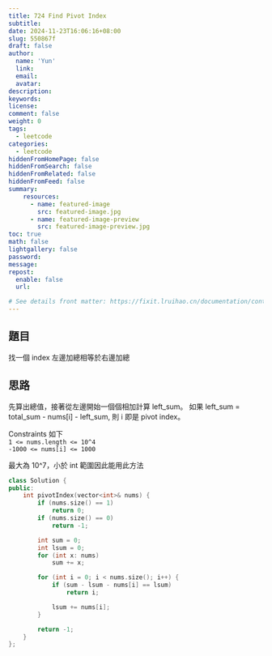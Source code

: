 ```yaml
---
title: 724 Find Pivot Index
subtitle:
date: 2024-11-23T16:06:16+08:00
slug: 550867f
draft: false
author:
  name: 'Yun'
  link:
  email:
  avatar:
description:
keywords:
license:
comment: false
weight: 0
tags:
  - leetcode
categories:
  - leetcode
hiddenFromHomePage: false
hiddenFromSearch: false
hiddenFromRelated: false
hiddenFromFeed: false
summary:
    resources:
      - name: featured-image
        src: featured-image.jpg
      - name: featured-image-preview
        src: featured-image-preview.jpg
toc: true
math: false
lightgallery: false
password:
message:
repost:
  enable: false 
  url:

# See details front matter: https://fixit.lruihao.cn/documentation/content-management/introduction/#front-matter
---
```


<!--more-->

## 題目
找一個 index 左邊加總相等於右邊加總

## 思路
先算出總值，接著從左邊開始一個個相加計算 left_sum。
如果 left_sum = total_sum - nums[i] - left_sum, 則 i 即是 pivot index。

Constraints 如下  
`1 <= nums.length <= 10^4`  
`-1000 <= nums[i] <= 1000`

最大為 10^7，小於 int 範圍因此能用此方法

```cpp
class Solution {
public:
    int pivotIndex(vector<int>& nums) {
        if (nums.size() == 1)
            return 0;
        if (nums.size() == 0)
            return -1;

        int sum = 0;
        int lsum = 0;
        for (int x: nums)
            sum += x;

        for (int i = 0; i < nums.size(); i++) {
            if (sum - lsum - nums[i] == lsum)
                return i;

            lsum += nums[i];
        }

        return -1;
    }
};
```
